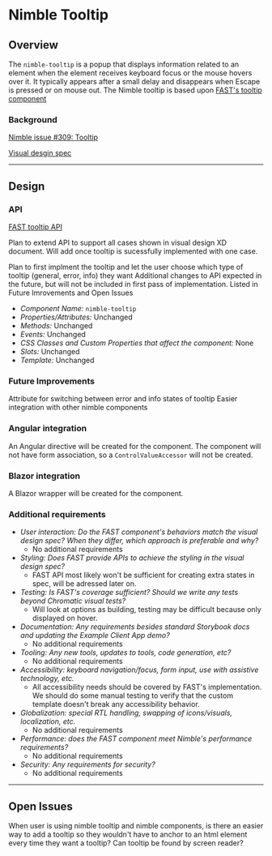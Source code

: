# Nimble Tooltip

## Overview

The `nimble-tooltip` is a popup that displays information related to an element when the element receives keyboard focus or the mouse hovers over it. It typically appears after a small delay and disappears when Escape is pressed or on mouse out. The Nimble tooltip is based upon [FAST's tooltip component](https://github.com/microsoft/fast/tree/master/packages/web-components/fast-foundation/src/tooltip)

### Background

[Nimble issue #309: Tooltip](https://github.com/ni/nimble/issues/309)

[Visual desgin spec](https://xd.adobe.com/view/8ce280ab-1559-4961-945c-182955c7780b-d9b1/screen/044414d7-1714-40f2-9679-2ce2c8202d1c/specs/)

---

## Design

### API

[FAST tooltip API](https://github.com/microsoft/fast/blob/de7f234ef871204fcac2b5df59433d919809341d/packages/web-components/fast-foundation/src/tooltip/tooltip.spec.md)

Plan to extend API to support all cases shown in visual design XD document. Will add
once tooltip is sucessfully implemented with one case.

Plan to first implment the tooltip and let the user choose which type of tooltip (general, error, info) they want
Additional changes to API expected in the future, but will not be included in first pass of implementation. Listed in Future Imrovements and Open Issues

-   _Component Name:_ `nimble-tooltip`
-   _Properties/Attributes:_ Unchanged
-   _Methods:_ Unchanged
-   _Events:_ Unchanged
-   _CSS Classes and Custom Properties that affect the component:_ None
-   _Slots:_ Unchanged
-   _Template:_ Unchanged

### Future Improvements

Attribute for switching between error and info states of tooltip
Easier integration with other nimble components

### Angular integration

An Angular directive will be created for the component. The component will not have form association, so a `ControlValueAccessor` will not be created.

### Blazor integration

A Blazor wrapper will be created for the component.

### Additional requirements

-   _User interaction: Do the FAST component's behaviors match the visual design spec? When they differ, which approach is preferable and why?_
    -   No additional requirements
-   _Styling: Does FAST provide APIs to achieve the styling in the visual design spec?_
    -   FAST API most likely won't be sufficient for creating extra states in spec, will be adressed later on.
-   _Testing: Is FAST's coverage sufficient? Should we write any tests beyond Chromatic visual tests?_
    -   Will look at options as building, testing may be difficult because only displayed on hover.
-   _Documentation: Any requirements besides standard Storybook docs and updating the Example Client App demo?_
    -   No additional requirements
-   _Tooling: Any new tools, updates to tools, code generation, etc?_
    -   No additional requirements
-   _Accessibility: keyboard navigation/focus, form input, use with assistive technology, etc._
    -   All accessibility needs should be covered by FAST's implementation. We should do some manual testing to verify that the custom template doesn't break any accessibility behavior.
-   _Globalization: special RTL handling, swapping of icons/visuals, localization, etc._
    -   No additional requirements
-   _Performance: does the FAST component meet Nimble's performance requirements?_
    -   No additional requirements
-   _Security: Any requirements for security?_
    -   No additional requirements

---

## Open Issues

When user is using nimble tooltip and nimble components, is there an easier way to add a tooltip so they wouldn't have to anchor to an html element every time they want a tooltip?
Can tooltip be found by screen reader?
